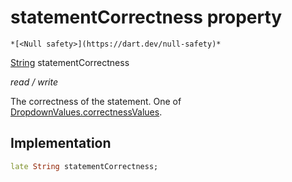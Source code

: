 


# statementCorrectness property




    *[<Null safety>](https://dart.dev/null-safety)*


[String](https://api.flutter.dev/flutter/dart-core/String-class.html) statementCorrectness
  
_read / write_



<p>The correctness of the statement. One of <a href="../../constants_constants/DropdownValues/correctnessValues.md">DropdownValues.correctnessValues</a>.</p>



## Implementation

```dart
late String statementCorrectness;


```








